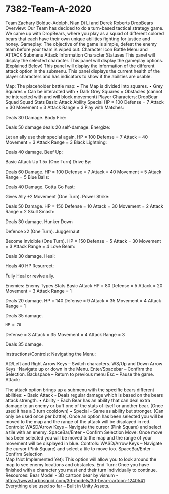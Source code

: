 # 7382-Team-A-2020
Team Zachary Bolduc-Adolph, Nian Di Li and Derek Roberts
DropBears
Overview:
	Our Team has decided to do a turn-based tactical strategy game. We came up with DropBears, where you play as a squad of different colored bears that each have their own unique abilities fighting for justice and honey.
Gameplay:
The objective of the game is simple, defeat the enemy team before your team is wiped out.
Character 
Icon	Battle Menu and 
ATTACK Submenu	Attack 
Information	Character 
Statuses
This panel will display the selected character.	This panel will display the gameplay options. (Explained Below)	This panel will display the information of the different attack option in the submenu. 	This panel displays the current health of the player characters and has indicators to show if the abilities are usable.
 

Map:
The placeholder battle map:
•	The Map is divided into squares.
•	Grey Squares = Can be interacted with
•	Dark Grey Squares = Obstacles (cannot            be interacted with and will block movement)
Player Characters:
DropBear Squad	Squad 
Stats	Basic
Attack	Ability	Special
 	HP = 100
Defense = 7
Attack = 30
Movement = 3
Attack Range = 3	Play with Matches:
  
Deals 30 Damage.	Body Fire:

Deals 50 damage
deals 20 self-damage.	Energize:

Let an ally use their special again.
 	HP = 100
Defense = 7
Attack = 40
Movement = 3
Attack Range = 3	Black Lightning:

Deals 40 damage.	Beef Up:

Basic Attack Up 1.5x 
(One Turn)	Drive By:

Deals 60 Damage.
 	HP = 100
Defense = 7
Attack = 40
Movement = 5
Attack Range = 5	Blue Balls:

Deals 40 Damage.	Gotta Go Fast:

Gives Ally +2
Movement
(One Turn).	Power Strike:

Deals 50 Damage.
 	HP = 150
Defense = 10
Attack = 30
Movement = 2
Attack Range = 2	Skull Smash:

Deals 30 damage.	Hunker Down

Defence x2
(One Turn).	Juggernaut

Become Invicible
(One Turn).
 	HP = 150
Defense = 5
Attack = 30
Movement = 3
Attack Range = 4	Love Beam:

Deals 30 damage.	Heal:

Heals 40 HP	Resurrect:

Fully Heal or revive ally.





Enemies:
Enemy Types	Stats	Basic Attack
 	HP = 80
Defense = 5
Attack = 20
Movement = 3
Attack Range = 1	

Deals 20 damage.
 	HP = 140
Defense = 9
Attack = 35
Movement = 4
Attack Range = 1	

Deals 35 damage.

 	HP = 70
Defense = 3
Attack = 35
Movement = 4
Attack Range = 3	

Deals 35 damage.

Instructions/Controls:
Navigating the Menu:
 
AD/Left and Right Arrow Keys – Switch characters.
WS/Up and Down Arrow Keys –Navigate up or down in the Menu.
Enter/Spacebar – Confirm the Selection.
Backspace – Return to previous menu 
Esc – Pause the game.
Attack:
   
The attack option brings up a submenu with the specific bears different abilities:
•	Basic Attack - Deals regular damage which is based on the bears attack strength.
•	Ability - Each Bear has an ability that can deal extra damage to an enemy or buff one of the stats of itself or another bear. (Once used it has a 3 turn cooldown)
•	Special -  Same as ability but stronger. (Can only be used once per battle).
Once an option has been selected you will be moved to the map and the range of the attack will be displayed in red.
Controls:
WASD/Arrow Keys – Navigate the cursor (Pink Square) and select a tile with an enemy.
SpaceBar/Enter – Confirm Selection
Move:
Once move has been selected you will be moved to the map and the range of your movement will be displayed in blue.
Controls:
WASD/Arrow Keys – Navigate the cursor (Pink Square) and select a tile to move too.
SpaceBar/Enter – Confirm Selection	
Map (Not Implemented Yet):
This option will allow you to look around the map to see enemy locations and obstacles.
End Turn:
Once you have finished with a character you must end their turn individually to continue.
Resources:
Bear Model - 3D cartoon bear by visnum - https://www.turbosquid.com/3d-models/3d-bear-cartoon-1240541
Everything else used so far – Built in Unity Assets.
